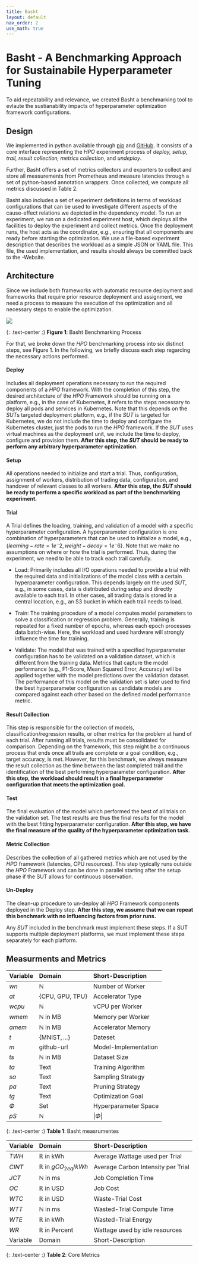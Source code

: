 ```yaml
---
title: Basht
layout: default
nav_order: 2
use_math: true
---
```


# Basht - A **B**enchmarking **A**pproach for **S**ustainabile **H**yperparameter **T**uning

To aid repeatability and relevance, we created Basht a benchmarking tool to evlaute the sustianability impacts of hyperparameter optimization framework configurations.

## Design

We implemented in python available through [pip](TODO) and [GitHub](TODO). It
consists of a core interface representing the *HPO* experiment process
of *deploy, setup, trail, result collection, metrics collection*, and
*undeploy*.

Further, Basht offers a set of metrics collectors and exporters to collect and
store all measurements from Prometheus and measure latencies through a
set of python-based annotation wrappers. Once collected, we compute all
metrics discussed in Table 2.

Basht also includes a set of experiment definitions in terms of workload
configurations that can be used to investigate different aspects of the
cause-effect relations we depicted in the dependency model. To run an
experiment, we run on a dedicated experiment host, which deploys all the
facilities to deploy the experiment and collect metrics. Once the
deployment runs, the host acts as the coordinator, e.g., ensuring that
all components are ready before starting the optimization. We use a
file-based experiment description that describes the workload as a
simple JSON or YAML file. This file, the used implementation, and
results should always be committed back to the -Website.


## Architecture 

Since we include both frameworks with automatic resource deployment and
frameworks that require prior resource deployment and assignment, we
need a process to measure the execution of the optimization and all
necessary steps to enable the optimization.


![](../../assets/process.svg)

{: .text-center :}
**Figure 1**: Basht Benchmarking Process 


For that, we broke down the *HPO* benchmarking process into six distinct
steps, see Figure 1. In the
following, we briefly discuss each step regarding the necessary actions
performed.

#### Deploy
Includes all deployment operations necessary to run the required
components of a *HPO* framework. With the completion of this step, the
desired architecture of the *HPO* Framework should be running on a
platform, e.g., in the case of Kubernetes, it refers to the steps
necessary to deploy all pods and services in Kubernetes. Note that this
depends on the *SUT*s targeted deployment platform, e.g., if the *SUT*
is targeted for Kubernetes, we do not include the time to deploy and
configure the Kubernetes cluster, just the pods to run the *HPO*
framework. If the *SUT* uses virtual machines as the deployment unit, we
include the time to deploy, configure and provision them. **After this
step, the *SUT* should be ready to perform any arbitrary hyperparameter
optimization.**

#### Setup
All operations needed to initialize and start a trial. Thus,
configuration, assignment of workers, distribution of trading data,
configuration, and handover of relevant classes to all workers. **After
this step, the *SUT* should be ready to perform a specific workload as
part of the benchmarking experiment.**

#### Trial
A Trial defines the loading, training, and validation of a model with a
specific hyperparameter configuration. A hyperparameter configuration is
one combination of hyperparameters that can be used to initialize a
model, e.g., $\{learning-rate=1e^-2, weight-decay=1e^-6\}$. Note that we
make no assumptions on where or how the trial is performed. Thus, during
the experiment, we need to be able to track each trail carefully.

- Load: Primarily includes all I/O operations needed to provide a trial with the
required data and initializations of the model class with a certain
hyperparameter configuration. This depends largely on the used *SUT*,
e.g., in some cases, data is distributed during setup and directly
available to each trail. In other cases, all trading data is stored in a
central location, e.g., an S3 bucket in which each trail needs to load.

- Train:
The training procedure of a model computes model parameters to solve a
classification or regression problem. Generally, training is repeated
for a fixed number of epochs, whereas each epoch processes data
batch-wise. Here, the workload and used hardware will strongly influence
the time for training.

- Validate:
The model that was trained with a specified hyperparameter configuration
has to be validated on a validation dataset, which is different from the
training data. Metrics that capture the model performance (e.g.,
F1-Score, Mean Squared Error, Accuracy) will be applied together with
the model predictions over the validation dataset. The performance of
this model on the validation set is later used to find the best
hyperparameter configuration as candidate models are compared against
each other based on the defined model performance metric.

#### Result Collection
This step is responsible for the collection of models,
classification/regression results, or other metrics for the problem at
hand of each trial. After running all trials, results must be
consolidated for comparison. Depending on the framework, this step might
be a continuous process that ends once all trails are complete or a goal
condition, e.g., target accuracy, is met. However, for this benchmark,
we always measure the result collection as the time between the last
completed trail and the identification of the best performing
hyperparameter configuration. **After this step, the workload should
result in a final hyperparameter configuration that meets the
optimization goal.**

#### Test
The final evaluation of the model which performed the best of all trials
on the validation set. The test results are thus the final results for
the model with the best fitting hyperparameter configuration. **After
this step, we have the final measure of the quality of the
hyperparameter optimization task.**

#### Metric Collection
Describes the collection of all gathered metrics which are not used by
the *HPO* framework (latencies, CPU resources). This step typically runs
outside the *HPO* Framework and can be done in parallel starting after
the setup phase if the SUT allows for continuous observation.

#### Un-Deploy
The clean-up procedure to un-deploy all *HPO* Framework components
deployed in the Deploy step. **After this step, we assume that we can
repeat this benchmark with no influencing factors from prior runs.**

Any *SUT* included in the benchmark must implement these steps. If a SUT
supports multiple deployment platforms, we must implement these steps
separately for each platform.

## Measurments and Metrics


| Variable | Domain                          | Short-Description                  | 
|:---------|:--------------------------------|:-----------------------------------|
| $wn$     | $\mathbb{N}$                    | Number of Worker                   |
| $at$     | $\{$CPU, GPU, TPU$\}$           | Accelerator Type                   |
| $wcpu$   | $\mathbb{N}$                    | vCPU per Worker                    |
| $wmem$   | $\mathbb{N}$ in MB              | Memory per Worker                  |
| $amem$   | $\mathbb{N}$ in MB              | Accelerator Memory                 |
| $t$      | $\{$MNIST$, ...\}$              | Dateset                            |
| $m$      | github-url                      | Model-Implementation               |
| $ts$     | $\mathbb{N}$ in MB              | Dataset Size                       |
| $ta$     | Text                            | Training Algorithm                 |
| $sa$     | Text                            | Sampling Strategy                  |
| $pa$     | Text                            | Pruning Strategy                   |
| $tg$     | Text                            | Optimization Goal                  |
| $\Phi$   | Set                             | Hyperparameter Space               |
| $pS$     | $\mathbb{N}$                    | $\|\Phi\|$                         |

{: .text-center :}
**Table 1**: Basht measrumentes 


| Variable | Domain                          | Short-Description                  | 
|:---------|:--------------------------------|:-----------------------------------|
| $TWH$    | $\mathbb{R}$ in kWh             | Average Wattage used per Trial     |
| $CINT$   | $\mathbb{R}$ in $gCO_{2eq}/kWh$ | Average Carbon Intensity per Trial |
| $JCT$    | $\mathbb{N}$ in ms              | Job Completion Time                |
| $OC$     | $\mathbb{R}$ in USD             | Job Cost                           |
| $WTC$    | $\mathbb{R}$ in USD             | Waste-Trial Cost                   |
| $WTT$    | $\mathbb{N}$ in ms              | Wasted-Trial Compute Time          |
| $WTE$    | $\mathbb{R}$ in kWh             | Wasted-Trial Energy                |
| $WR$     | $\mathbb{R}$ in Percent         | Wattage used by idle resources     |
| Variable | Domain                          | Short-Description                  |

{: .text-center :}
**Table 2**: Core Metrics